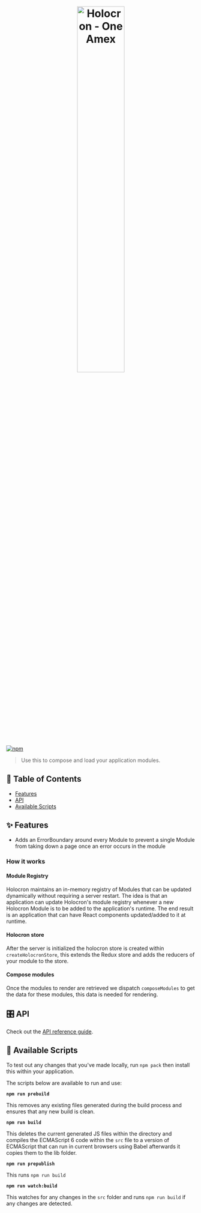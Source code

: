 <h1 align="center">
  <img src='https://github.com/americanexpress/holocron/raw/master/holocron.png' alt="Holocron - One Amex" width='50%'/>
</h1>

[![npm](https://img.shields.io/npm/v/holocron)](https://www.npmjs.com/package/holocron)

> Use this to compose and load your application modules.

## 📖 Table of Contents

* [Features](#-features)
* [API](#-api)
* [Available Scripts](#-available-scripts)

## ✨ Features

* Adds an ErrorBoundary around every Module to prevent a single Module from taking down a page once an error occurs in the module

### How it works

#### Module Registry

Holocron maintains an in-memory registry of Modules that can be updated dynamically without 
requiring a server restart. The idea is that an application can update Holocron's module registry 
whenever a new Holocron Module is to be added to the application's runtime. The end result is an 
application that can have React components updated/added to it at runtime.

#### Holocron store

After the server is initialized the holocron store is created within `createHolocronStore`, this 
extends the Redux store and adds the reducers of your module to the store.

#### Compose modules

Once the modules to render are retrieved we dispatch  `composeModules` to get the data for these 
modules, this data is needed for rendering.

## 🎛️ API

Check out the [API reference guide](./API.md).

## 📜 Available Scripts

To test out any changes that you've made locally, run `npm pack` then install this within your 
application.

The scripts below are available to run and use:
  
**`npm run prebuild`**

This removes any existing files generated during the build process and ensures that any new build is 
clean.

**`npm run build`**

This deletes the current generated JS files within the directory and compiles the ECMAScript 6 code 
within the `src` file to a version of ECMAScript that can run in current browsers using Babel 
afterwards it copies them to the lib folder.

**`npm run prepublish`**

This runs `npm run build`

**`npm run watch:build`**

This watches for any changes in the  `src` folder and runs `npm run build` if any changes are 
detected.
